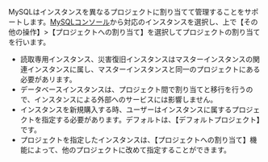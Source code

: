 MySQLはインスタンスを異なるプロジェクトに割り当てて管理することをサポートします。[MySQLコンソール](https://console.cloud.tencent.com/cdb/ )から対応のインスタンスを選択し、上で【その他の操作】>【プロジェクトへの割り当て】を選択してプロジェクトの割り当てを行います。

- 読取専用インスタンス、災害復旧インスタンスはマスターインスタンスの関連インスタンスに属し、マスターインスタンスと同一のプロジェクトにある必要があリます。
- データベースインスタンスは、プロジェクト間で割り当てと移行を行うので、インスタンスによる外部へのサービスには影響しません。
- インスタンスを新規購入する時、ユーザーはインスタンスに属するプロジェクトを指定する必要があります。デフォルトは、【デフォルトプロジェクト】です。
- プロジェクトを指定したインスタンスは、【プロジェクトへの割り当て】機能によって、他のプロジェクトに改めて指定することができます。

